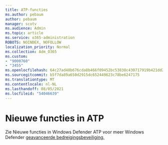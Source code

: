 ```yaml
---
title: ATP-functies
ms.author: pebaum
author: pebaum
manager: scotv
ms.audience: Admin
ms.topic: article
ms.service: o365-administration
ROBOTS: NOINDEX, NOFOLLOW
localization_priority: Normal
ms.collection: Adm_O365
ms.custom:
- "9000760"
- "3455"
ms.openlocfilehash: 64c27ad48b676cda8b466f09452bc53838c430717919b421dd287063aabc8c75
ms.sourcegitcommit: b5f7da89a650d2915dc652449623c78be6247175
ms.translationtype: MT
ms.contentlocale: nl-NL
ms.lasthandoff: 08/05/2021
ms.locfileid: "54046639"
---
```

# <a name="whats-new-in-atp"></a>Nieuwe functies in ATP

Zie Nieuwe functies in Windows Defender ATP voor meer Windows Defender [geavanceerde bedreigingsbeveiliging.](https://www.microsoft.com/security/blog/2018/11/15/whats-new-in-windows-defender-atp/)